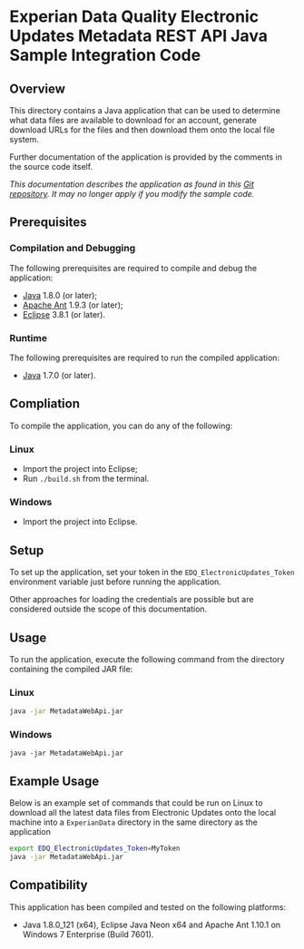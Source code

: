 # Experian Data Quality Electronic Updates Metadata REST API Java Sample Integration Code

## Overview

This directory contains a Java application that can be used to determine what data files are available to download for an account, generate download URLs for the files and then download them onto the local file system.

Further documentation of the application is provided by the comments in the source code itself.

*This documentation describes the application as found in this [Git repository](https://github.com/experiandataquality/electronicupdates). It may no longer apply if you modify the sample code.*

## Prerequisites

### Compilation and Debugging

The following prerequisites are required to compile and debug the application:

 * [Java](https://java.com/en/download/) 1.8.0 (or later);
 * [Apache Ant](http://ant.apache.org/bindownload.cgi) 1.9.3 (or later);
 * [Eclipse](https://eclipse.org/downloads/) 3.8.1 (or later).

### Runtime

The following prerequisites are required to run the compiled application:

 * [Java](https://java.com/en/download/) 1.7.0 (or later).

## Compliation

To compile the application, you can do any of the following:

### Linux

 * Import the project into Eclipse;
 * Run ```./build.sh``` from the terminal.

### Windows

 * Import the project into Eclipse.

## Setup

To set up the application, set your token in the ```EDQ_ElectronicUpdates_Token``` environment variable just before running the application.

Other approaches for loading the credentials are possible but are considered outside the scope of this documentation.

## Usage

To run the application, execute the following command from the directory containing the compiled JAR file:

### Linux

```sh
java -jar MetadataWebApi.jar
```

### Windows

```batchfile
java -jar MetadataWebApi.jar
```

## Example Usage

Below is an example set of commands that could be run on Linux to download all the latest data files from Electronic Updates onto the local machine into a ```ExperianData``` directory in the same directory as the application

```sh
export EDQ_ElectronicUpdates_Token=MyToken
java -jar MetadataWebApi.jar
```

## Compatibility

This application has been compiled and tested on the following platforms:

 * Java 1.8.0_121 (x64), Eclipse Java Neon x64 and Apache Ant 1.10.1 on Windows 7 Enterprise (Build 7601).
